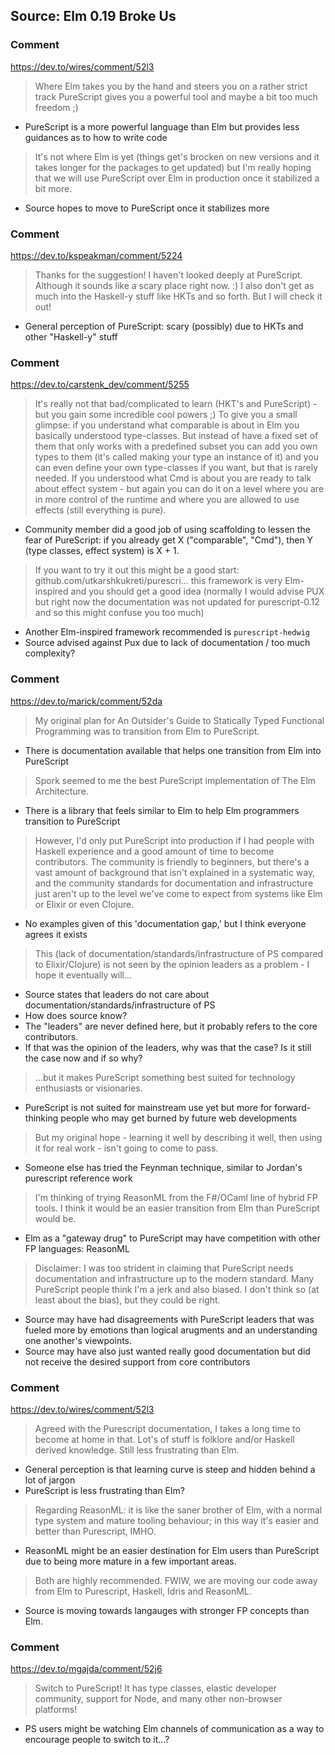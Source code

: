 
## Source: Elm 0.19 Broke Us

### Comment

https://dev.to/wires/comment/52l3

> Where Elm takes you by the hand and steers you on a rather strict track PureScript gives you a powerful tool and maybe a bit too much freedom ;)

- PureScript is a more powerful language than Elm but provides less guidances as to how to write code

> It's not where Elm is yet (things get's brocken on new versions and it takes longer for the packages to get updated) but I'm really hoping that we will use PureScript over Elm in production once it stabilized a bit more.

- Source hopes to move to PureScript once it stabilizes more

### Comment

https://dev.to/kspeakman/comment/5224

> Thanks for the suggestion! I haven't looked deeply at PureScript. Although it sounds like a scary place right now. :) I also don't get as much into the Haskell-y stuff like HKTs and so forth. But I will check it out!

- General perception of PureScript: scary (possibly) due to HKTs and other "Haskell-y" stuff

### Comment

https://dev.to/carstenk_dev/comment/5255

> It's really not that bad/complicated to learn (HKT's and PureScript) - but you gain some incredible cool powers ;)
> To give you a small glimpse: if you understand what comparable is about in Elm you basically understood type-classes. But instead of have a fixed set of them that only works with a predefined subset you can add you own types to them (it's called making your type an instance of it) and you can even define your own type-classes if you want, but that is rarely needed.
> If you understood what Cmd is about you are ready to talk about effect system - but again you can do it on a level where you are in more control of the runtime and where you are allowed to use effects (still everything is pure).

- Community member did a good job of using scaffolding to lessen the fear of PureScript: if you already get X ("comparable", "Cmd"), then Y (type classes, effect system) is X + 1.

> If you want to try it out this might be a good start: github.com/utkarshkukreti/purescri...
> this framework is very Elm-inspired and you should get a good idea (normally I would advise PUX but right now the documentation was not updated for purescript-0.12 and so this might confuse you too much)

- Another Elm-inspired framework recommended is `purescript-hedwig`
- Source advised against Pux due to lack of documentation / too much complexity?

### Comment

https://dev.to/marick/comment/52da

> My original plan for An Outsider's Guide to Statically Typed Functional Programming was to transition from Elm to PureScript.

- There is documentation available that helps one transition from Elm into PureScript

> Spork seemed to me the best PureScript implementation of The Elm Architecture.

- There is a library that feels similar to Elm to help Elm programmers transition to PureScript

> However, I'd only put PureScript into production if I had people with Haskell experience and a good amount of time to become contributors. The community is friendly to beginners, but there's a vast amount of background that isn't explained in a systematic way, and the community standards for documentation and infrastructure just aren't up to the level we've come to expect from systems like Elm or Elixir or even Clojure.

- No examples given of this 'documentation gap,' but I think everyone agrees it exists

> This (lack of documentation/standards/infrastructure of PS compared to Elixir/Clojure) is not seen by the opinion leaders as a problem - I hope it eventually will...

- Source states that leaders do not care about documentation/standards/infrastructure of PS
- How does source know?
- The "leaders" are never defined here, but it probably refers to the core contributors.
- If that was the opinion of the leaders, why was that the case? Is it still the case now and if so why?

> ...but it makes PureScript something best suited for technology enthusiasts or visionaries.

- PureScript is not suited for mainstream use yet but more for forward-thinking people who may get burned by future web developments

> But my original hope - learning it well by describing it well, then using it for real work - isn't going to come to pass.

- Someone else has tried the Feynman technique, similar to Jordan's purescript reference work

> I'm thinking of trying ReasonML from the F#/OCaml line of hybrid FP tools. I think it would be an easier transition from Elm than PureScript would be.

- Elm as a "gateway drug" to PureScript may have competition with other FP languages: ReasonML

> Disclaimer: I was too strident in claiming that PureScript needs documentation and infrastructure up to the modern standard. Many PureScript people think I'm a jerk and also biased. I don't think so (at least about the bias), but they could be right.

- Source may have had disagreements with PureScript leaders that was fueled more by emotions than logical arugments and an understanding one another's viewpoints.
- Source may have also just wanted really good documentation but did not receive the desired support from core contributors

### Comment

https://dev.to/wires/comment/52l3

> Agreed with the Purescript documentation, I takes a long time to become at home in that. Lot's of stuff is folklore and/or Haskell derived knowledge.
> Still less frustrating than Elm.

- General perception is that learning curve is steep and hidden behind a lot of jargon
- PureScript is less frustrating than Elm?

> Regarding ReasonML: it is like the saner brother of Elm, with a normal type system and mature tooling behaviour; in this way it's easier and better than Purescript, IMHO.

- ReasonML might be an easier destination for Elm users than PureScript due to being more mature in a few important areas.

> Both are highly recommended. FWIW, we are moving our code away from Elm to Purescript, Haskell, Idris and ReasonML.

- Source is moving towards langauges with stronger FP concepts than Elm.

### Comment

https://dev.to/mgajda/comment/52j6

> Switch to PureScript!
> It has type classes, elastic developer community, support for Node, and many other non-browser platforms!

- PS users might be watching Elm channels of communication as a way to encourage people to switch to it...?
